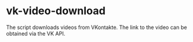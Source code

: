 # vk-video-download
The script downloads videos from VKontakte. The link to the video can be obtained via the VK API.
